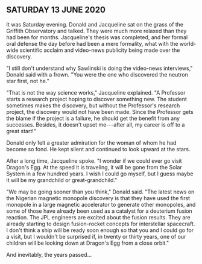 ## SATURDAY 13 JUNE 2020
It was Saturday evening. Donald and Jacqueline sat on the grass of the Griffith Observatory and talked. They were much more relaxed than they had been for months. Jacqueline's thesis was completed, and her formal oral defense the day before had been a mere formality, what with the world-wide scientific acclaim and video-news publicity being made over the discovery.

"I still don't understand why Sawlinski is doing the video-news interviews," Donald said with a frown. "You were the one who discovered the neutron star first, not he."

"That is not the way science works," Jacqueline explained. "A Professor starts a research project hoping to discover something new. The student sometimes makes the discovery, but without the Professor's research project, the discovery would not have been made. Since the Professor gets the blame if the project is a failure, he should get the benefit from any successes. Besides, it doesn't upset me---after all, my career is off to a great start!"

Donald only felt a greater admiration for the woman of whom he had become so fond. He kept silent and continued to look upward at the stars.

After a long time, Jacqueline spoke. "I wonder if we could ever go visit Dragon's Egg. At the speed it is traveling, it will be gone from the Solar System in a few hundred years. I wish I could go myself, but I guess maybe it will be my grandchild or great-grandchild."

"We may be going sooner than you think," Donald said. "The latest news on the Nigerian magnetic monopole discovery is that they have used the first monopole in a large magnetic accelerator to generate other monopoles, and some of those have already been used as a catalyst for a deuterium fusion reaction. The JPL engineers are excited about the fusion results. They are already starting to design fusion-rocket concepts for interstellar spacecraft. I don't think a ship will be ready soon enough so that you and I could go for a visit, but I wouldn't be surprised if, in twenty or thirty years, one of our children will be looking down at Dragon's Egg from a close orbit."

And inevitably, the years passed...